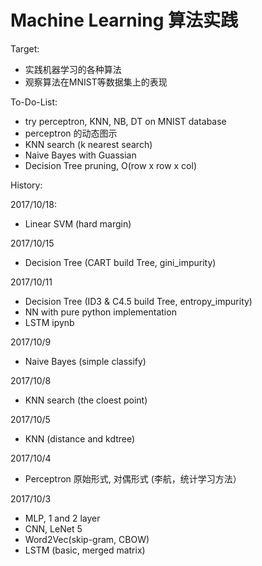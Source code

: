 # Machine Learning 算法实践

Target:
- 实践机器学习的各种算法
- 观察算法在MNIST等数据集上的表现

To-Do-List:
- try perceptron, KNN, NB, DT on MNIST database
- perceptron 的动态图示
- KNN search (k nearest search)
- Naive Bayes with Guassian
- Decision Tree pruning, O(row x row x col)


History:

2017/10/18:

- Linear SVM (hard margin)

2017/10/15

- Decision Tree (CART build Tree, gini_impurity)

2017/10/11

- Decision Tree (ID3 & C4.5 build Tree, entropy_impurity)
- NN with pure python implementation
- LSTM ipynb

2017/10/9

- Naive Bayes (simple classify)

2017/10/8

- KNN search (the cloest point)

2017/10/5

- KNN (distance and kdtree)

2017/10/4

- Perceptron 原始形式, 对偶形式 (李航，统计学习方法）

2017/10/3

- MLP, 1 and 2 layer
- CNN, LeNet 5
- Word2Vec(skip-gram, CBOW)
- LSTM (basic, merged matrix)
